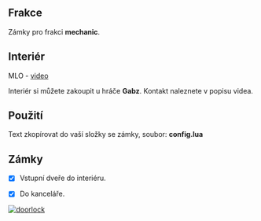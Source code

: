 ## Frakce
Zámky pro frakci **mechanic**.

## Interiér
MLO - [video](https://youtu.be/Qvb7ZS03vCw)

Interiér si můžete zakoupit u hráče **Gabz**. Kontakt naleznete v popisu videa.

## Použití
Text zkopírovat do vaší složky se zámky, soubor: __config.lua__

## Zámky
- [x] Vstupní dveře do interiéru.
- [x] Do kanceláře.


<a href="https://cdn.discordapp.com/attachments/696442851848093756/704777144311742534/4534427824425252.png" target="_blank"><img alt="doorlock" src="https://cdn.discordapp.com/attachments/696442851848093756/704777144311742534/4534427824425252.png"></a>
